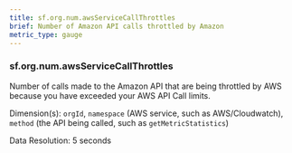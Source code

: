 ```yaml
---
title: sf.org.num.awsServiceCallThrottles 
brief: Number of Amazon API calls throttled by Amazon
metric_type: gauge
---
```

### sf.org.num.awsServiceCallThrottles

Number of calls made to the Amazon API that are being throttled by AWS because you have exceeded your AWS API Call limits.

Dimension(s): `orgId`, `namespace` (AWS service, such as AWS/Cloudwatch), `method` (the API being called, such as `getMetricStatistics`)

Data Resolution: 5 seconds
